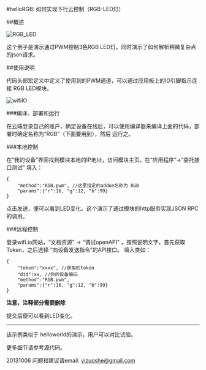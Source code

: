 ﻿#helloRGB: 如何实现下行云控制（RGB-LED灯）


##概述

![RGB_LED](../../addons_img/RGB_LED.jpg)

这个例子是演示通过PWM控制3色RGB LED灯。同时演示了如何解析稍微复杂点的json请求。


##使用说明

代码头部宏定义中定义了使用到的PWM通道，可以通过应用板上的IO引脚指示连接 RGB LED模块。

![wifiIO](../../addons_img/wifiIO_pin_map.png)

###编译、部署和运行

在云端登录自己的账户，确定设备在线后，可以使用编译器来编译上面的代码，部署时确定名称为“RGB”（下面要用到），然后 运行之。


###本地控制

在“我的设备”界面找到模块本地的IP地址，访问模块主页。在“应用程序”->“委托接口测试” 填入：

	{
		"method":"RGB.pwm",	//这里指定的addon名称为 RGB
		"params":{"r":16, "g":12, "b":99}
	}

点击发送，便可以看到LED变化。这个演示了通过模块的http服务实现JSON RPC的调用。


###远程控制

登录wifi.io网站，“文档资源” -> “调试openAPI”  ，按照说明文字，首先获取Token，之后选择 “向设备发送指令”的API接口。
填入类如：

	{
		"token":"xxxx", //获取的token
		"did":xx, //你的设备编码
		"method":"RGB.pwm",
		"params":{"r":16, "g":12, "b":99}
	}

**注意，注释部分需要删除**

提交后便可以看到LED变化。

****
该示例类似于 helloworld的演示，用户可以对比试验。


更多细节请参考源代码。

20131006
问题和建议请email: yizuoshe@gmail.com 

